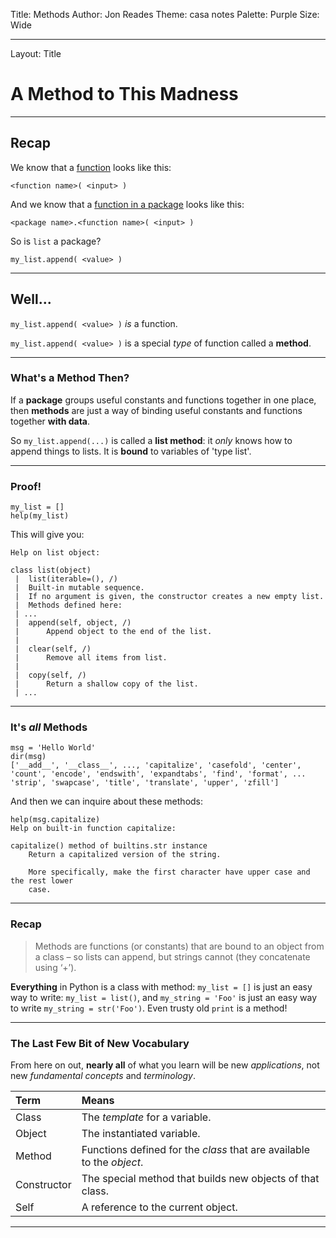 Title: Methods
Author: Jon Reades
Theme: casa notes
Palette: Purple
Size: Wide

---
Layout: Title
# A Method to This Madness

---
## Recap

We know that a [function](3.4-Functions.md) looks like this:
```
<function name>( <input> )
```
And we know that a [function in a package](3.5-Packages.md) looks like this:
```
<package name>.<function name>( <input> )
```
So is `list` a package?
```
my_list.append( <value> )
```

---
## Well...

`my_list.append( <value> )` _is_ a function.

`my_list.append( <value> )` is a special *type* of function called a **method**.

---
### What's a Method Then?

If a **package** groups useful constants and functions together in one place, then **methods** are just a way of binding useful constants and functions together **with data**. 

So `my_list.append(...)` is called a **list method**: it *only* knows how to append things to lists. It is **bound** to variables of 'type list'.

---
### Proof!

```
my_list = []
help(my_list)
```
This will give you:
```
Help on list object:

class list(object)
 |  list(iterable=(), /)
 |  Built-in mutable sequence.
 |  If no argument is given, the constructor creates a new empty list.
 |  Methods defined here:
 | ...
 |  append(self, object, /)
 |      Append object to the end of the list.
 |
 |  clear(self, /)
 |      Remove all items from list.
 |
 |  copy(self, /)
 |      Return a shallow copy of the list.
 | ...
```

---
### It's *all* Methods

```
msg = 'Hello World'
dir(msg)
['__add__', '__class__', ..., 'capitalize', 'casefold', 'center', 'count', 'encode', 'endswith', 'expandtabs', 'find', 'format', ... 'strip', 'swapcase', 'title', 'translate', 'upper', 'zfill']
```

And then we can inquire about these methods:
```
help(msg.capitalize)
Help on built-in function capitalize:

capitalize() method of builtins.str instance
    Return a capitalized version of the string.

    More specifically, make the first character have upper case and the rest lower
    case.
```

---
### Recap

> Methods are functions (or constants) that are bound to an object from a class – so lists can append, but strings cannot (they concatenate using ‘+’). 

**Everything** in Python is a class with method: `my_list = []` is just an easy way to write: `my_list = list()`, and `my_string = 'Foo'` is just an easy way to write `my_string = str('Foo')`. Even trusty old `print` is a method!

---
### The Last Few Bit of New Vocabulary

From here on out, **nearly all** of what you learn will be new _applications_, not new _fundamental concepts_ and _terminology_.

| Term | Means |
| :--- | :---- |
| Class | The _template_ for a variable. |
| Object | The instantiated variable. |
| Method | Functions defined for the _class_ that are available to the _object_. |
| Constructor | The special method that builds new objects of that class. |
| Self | A reference to the current object. |

---
